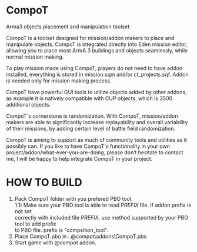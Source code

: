 # CompoT
Arma3 objects placement and manipulation toolset

CompoT is a toolset designed for mission/addon makers to place and manipulate objects. 
CompoT is integrated directly into Eden mission editor, allowing you to place most ArmA 3 
buildings and objects seamlessly, while normal mission making.
 
To play mission made using CompoT, players do not need to have addon installed, 
everything is stored in mission.sqm and/or ct_projects.sqf. Addon is needed only for 
mission making process.
 
CompoT have powerful GUI tools to utilize objects added by other addons, as example 
it is natively compatible with CUP objects, which is 3500 additional objects.
 
CompoT`s cornerstone is randomization. With CompoT, mission/addon makers are able to 
significantly increase replayability and overall variability of their missions, by adding 
certain level of battle field randomization.
 
CompoT is aiming to support as much of community tools and utilities as it possibly can. 
If you like to have CompoT`s functionality in your own project/addon/what-ever-you-are-doing, 
please don’t hesitate to contact me, I will be happy to help integrate CompoT in your project.

# HOW TO BUILD
1) Pack CompoT folder with you prefered PBO tool.</br>
  1.1) Make sure your PBO tool is able to read $PREFIX$ file. If addon prefix is not set</br>
  correctly with included file $PREFIX$, use method supported by your PBO tool to add prefix</br>
  to PBO file. prefix is "compsition_tool".</br>
2) Place CompoT.pbo in ..\@compot\addons\CompoT.pbo</br>
3) Start game with @compot addon.</br>
